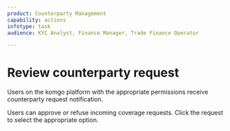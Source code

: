 ```yaml
---
product: Counterparty Management
capability: actions
infotype: task
audience: KYC Analyst, Finance Manager, Trade Finance Operator

---
```


# Review counterparty request

Users on the komgo platform with the appropriate permissions receive counterparty request notification.

Users can approve or refuse incoming coverage requests. Click the request to select the appropriate option.

<!--stackedit_data:
eyJoaXN0b3J5IjpbLTIwMjIyODEwMzddfQ==
-->